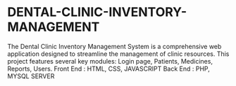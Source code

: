# DENTAL-CLINIC-INVENTORY-MANAGEMENT
The Dental Clinic Inventory Management System is a comprehensive web application designed to streamline the management of clinic resources. This project features several key modules: Login page, Patients, Medicines, Reports, Users.  Front End : HTML, CSS, JAVASCRIPT  Back End : PHP, MYSQL SERVER
